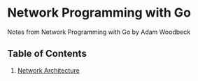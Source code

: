 # Network Programming with Go

Notes from Network Programming with Go by Adam Woodbeck

## Table of Contents
1. [Network Architecture](./1_network_architecture.md)